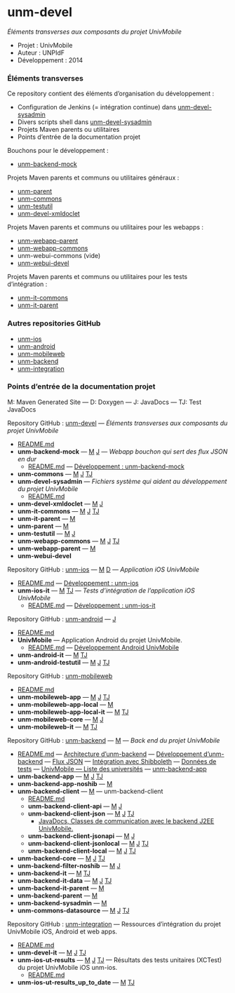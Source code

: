 unm-devel
=========

_Éléments transverses aux composants du projet UnivMobile_

   * Projet : UnivMobile
   * Auteur : UNPIdF
   * Développement : 2014
   
### Éléments transverses

Ce repository contient des éléments d’organisation du développement :

  * Configuration de Jenkins (= intégration continue) dans [unm-devel-sysadmin](https://github.com/univmobile/unm-devel/tree/develop/unm-devel-sysadmin "Projet unm-devel-sysadmin dans GitHub")
  * Divers scripts shell dans [unm-devel-sysadmin](https://github.com/univmobile/unm-devel/tree/develop/unm-devel-sysadmin "Projet unm-devel-sysadmin dans GitHub")
  * Projets Maven parents ou utilitaires 
  * Points d’entrée de la documentation projet
 
Bouchons pour le développement :

  * [unm-backend-mock](https://github.com/univmobile/unm-devel/tree/develop/unm-backend-mock "Projet unm-backend-mock dans GitHub")

Projets Maven parents et communs ou utilitaires généraux :

  * [unm-parent](https://github.com/univmobile/unm-devel/tree/develop/unm-parent "Projet unm-parent dans GitHub")
  * [unm-commons](https://github.com/univmobile/unm-devel/tree/develop/unm-commons "Projet unm-commons dans GitHub")
  * [unm-testutil](https://github.com/univmobile/unm-devel/tree/develop/unm-testutil "Projet unm-testutil dans GitHub")
  * [unm-devel-xmldoclet](https://github.com/univmobile/unm-devel/tree/develop/unm-devel-xmldoclet "Projet unm-devel-xmldoclet dans GitHub")

Projets Maven parents et communs ou utilitaires pour les webapps :

  * [unm-webapp-parent](https://github.com/univmobile/unm-devel/tree/develop/unm-webapp-parent "Projet unm-webapp-parent dans GitHub")
  * [unm-webapp-commons](https://github.com/univmobile/unm-devel/tree/develop/unm-webapp-commons "Projet unm-webapp-commons dans GitHub")
  * unm-webui-commons (vide)
  * [unm-webui-devel](https://github.com/univmobile/unm-devel/tree/develop/unm-webui-devel "Projet unm-webui-devel dans GitHub")

Projets Maven parents et communs ou utilitaires pour les tests d’intégration :

  * [unm-it-commons](https://github.com/univmobile/unm-devel/tree/develop/unm-it-commons "Projet unm-it-commons dans GitHub")
  * [unm-it-parent](https://github.com/univmobile/unm-devel/tree/develop/unm-it-parent "Projet unm-it-parent dans GitHub")

### Autres repositories GitHub

  * [unm-ios](https://github.com/univmobile/unm-ios "Repository GitHub unm-ios")
  * [unm-android](https://github.com/univmobile/unm-android "Repository GitHub unm-android")
  * [unm-mobileweb](https://github.com/univmobile/unm-mobileweb "Repository GitHub unm-mobileweb")
  * [unm-backend](https://github.com/univmobile/unm-backend "Repository GitHub unm-backend")
  * [unm-integration](https://github.com/univmobile/unm-integration "Repository GitHub unm-integration")
  
### Points d’entrée de la documentation projet

M: Maven Generated Site — D: Doxygen — J: JavaDocs — TJ: Test JavaDocs

Repository GitHub : [unm-devel](https://github.com/univmobile/unm-devel "Repository GitHub : unm-devel") — _Éléments transverses aux composants du projet UnivMobile_

  * [README.md](https://github.com/univmobile/unm-devel/blob/develop/README.md "README.md")
  * **unm-backend-mock** —  [M](http://univmobile.vswip.com/nexus/content/sites/pub/unm-backend-mock/0.0.4/ "Maven Generated Site: unm-backend-mock:0.0.4") [J](http://univmobile.vswip.com/nexus/content/sites/pub/unm-backend-mock/0.0.4/apidocs/ "JavaDocs: unm-backend-mock:0.0.4") — _Webapp bouchon qui sert des flux JSON en dur_
    * [README.md](https://github.com/univmobile/unm-devel/blob/develop/unm-backend-mock/README.md "README.md") — [Développement : unm-backend-mock](https://github.com/univmobile/unm-devel/blob/develop/unm-backend-mock//Devel.md "Devel.md")
  * **unm-commons** —  [M](http://univmobile.vswip.com/nexus/content/sites/pub/unm-commons/0.0.4/ "Maven Generated Site: unm-commons:0.0.4") [J](http://univmobile.vswip.com/nexus/content/sites/pub/unm-commons/0.0.4/apidocs/ "JavaDocs: unm-commons:0.0.4") [TJ](http://univmobile.vswip.com/nexus/content/sites/pub/unm-commons/0.0.4/testapidocs/ "Test JavaDocs: unm-commons: 0.0.4")
  * **unm-devel-sysadmin** — _Fichiers système qui aident au développement du projet UnivMobile_
    * [README.md](https://github.com/univmobile/unm-devel/blob/develop/unm-devel-sysadmin/README.md "README.md")
  * **unm-devel-xmldoclet** —  [M](http://univmobile.vswip.com/nexus/content/sites/pub/unm-devel-xmldoclet/0.0.4/ "Maven Generated Site: unm-devel-xmldoclet:0.0.4") [J](http://univmobile.vswip.com/nexus/content/sites/pub/unm-devel-xmldoclet/0.0.4/apidocs/ "JavaDocs: unm-devel-xmldoclet:0.0.4")
  * **unm-it-commons** —  [M](http://univmobile.vswip.com/nexus/content/sites/pub/unm-it-commons/0.0.4/ "Maven Generated Site: unm-it-commons:0.0.4") [J](http://univmobile.vswip.com/nexus/content/sites/pub/unm-it-commons/0.0.4/apidocs/ "JavaDocs: unm-it-commons:0.0.4") [TJ](http://univmobile.vswip.com/nexus/content/sites/pub/unm-it-commons/0.0.4/testapidocs/ "Test JavaDocs: unm-it-commons: 0.0.4")
  * **unm-it-parent** —  [M](http://univmobile.vswip.com/nexus/content/sites/pub/unm-it-parent/0.0.4/ "Maven Generated Site: unm-it-parent:0.0.4")
  * **unm-parent** —  [M](http://univmobile.vswip.com/nexus/content/sites/pub/unm-parent/0.0.4/ "Maven Generated Site: unm-parent:0.0.4")
  * **unm-testutil** —  [M](http://univmobile.vswip.com/nexus/content/sites/pub/unm-testutil/0.0.4/ "Maven Generated Site: unm-testutil:0.0.4") [J](http://univmobile.vswip.com/nexus/content/sites/pub/unm-testutil/0.0.4/apidocs/ "JavaDocs: unm-testutil:0.0.4")
  * **unm-webapp-commons** —  [M](http://univmobile.vswip.com/nexus/content/sites/pub/unm-webapp-commons/0.0.4/ "Maven Generated Site: unm-webapp-commons:0.0.4") [J](http://univmobile.vswip.com/nexus/content/sites/pub/unm-webapp-commons/0.0.4/apidocs/ "JavaDocs: unm-webapp-commons:0.0.4") [TJ](http://univmobile.vswip.com/nexus/content/sites/pub/unm-webapp-commons/0.0.4/testapidocs/ "Test JavaDocs: unm-webapp-commons: 0.0.4")
  * **unm-webapp-parent** —  [M](http://univmobile.vswip.com/nexus/content/sites/pub/unm-webapp-parent/0.0.4/ "Maven Generated Site: unm-webapp-parent:0.0.4")
  * **unm-webui-devel**

Repository GitHub : [unm-ios](https://github.com/univmobile/unm-ios "Repository GitHub : unm-ios") —  [M](http://univmobile.vswip.com/nexus/content/sites/pub/unm-ios/0.0.4/ "Maven Generated Site: unm-ios:0.0.4") [D](http://univmobile.vswip.com/nexus/content/sites/pub/unm-ios/0.0.4/doxygen/html/ "Doxygen: unm-ios:0.0.4") — _Application iOS UnivMobile_

  * [README.md](https://github.com/univmobile/unm-ios/blob/develop/README.md "README.md") — [Développement : unm-ios](https://github.com/univmobile/unm-ios/blob/develop/Devel.md "Devel.md")
  * **unm-ios-it** —  [M](http://univmobile.vswip.com/nexus/content/sites/pub/unm-ios-it/0.0.4/ "Maven Generated Site: unm-ios-it:0.0.4") [TJ](http://univmobile.vswip.com/nexus/content/sites/pub/unm-ios-it/0.0.4/testapidocs/ "Test JavaDocs: unm-ios-it: 0.0.4") — _Tests d’intégration de l’application iOS UnivMobile_
    * [README.md](https://github.com/univmobile/unm-ios/blob/develop/unm-ios-it/README.md "README.md") — [Développement : unm-ios-it](https://github.com/univmobile/unm-ios/blob/develop/unm-ios-it/Devel.md "Devel.md")

Repository GitHub : [unm-android](https://github.com/univmobile/unm-android "Repository GitHub : unm-android") —  [J](http://univmobile.vswip.com/nexus/content/sites/pub/unm-android/0.0.4/ "JavaDocs: unm-android:0.0.4")

  * [README.md](https://github.com/univmobile/unm-android/blob/develop/README.md "README.md")
  * **UnivMobile** — Application Android du projet UnivMobile.
    * [README.md](https://github.com/univmobile/unm-android/blob/develop/UnivMobile/README.md "README.md") — [Développement Android UnivMobile](https://github.com/univmobile/unm-android/blob/develop/UnivMobile/Devel.md "Devel.md")
  * **unm-android-it** —  [M](http://univmobile.vswip.com/nexus/content/sites/pub/unm-android-it/0.0.4/ "Maven Generated Site: unm-android-it:0.0.4") [TJ](http://univmobile.vswip.com/nexus/content/sites/pub/unm-android-it/0.0.4/testapidocs/ "Test JavaDocs: unm-android-it: 0.0.4")
  * **unm-android-testutil** —  [M](http://univmobile.vswip.com/nexus/content/sites/pub/unm-android-testutil/0.0.4/ "Maven Generated Site: unm-android-testutil:0.0.4") [J](http://univmobile.vswip.com/nexus/content/sites/pub/unm-android-testutil/0.0.4/apidocs/ "JavaDocs: unm-android-testutil:0.0.4") [TJ](http://univmobile.vswip.com/nexus/content/sites/pub/unm-android-testutil/0.0.4/testapidocs/ "Test JavaDocs: unm-android-testutil: 0.0.4")

Repository GitHub : [unm-mobileweb](https://github.com/univmobile/unm-mobileweb "Repository GitHub : unm-mobileweb")

  * [README.md](https://github.com/univmobile/unm-mobileweb/blob/develop/README.md "README.md")
  * **unm-mobileweb-app** —  [M](http://univmobile.vswip.com/nexus/content/sites/pub/unm-mobileweb-app/0.0.4/ "Maven Generated Site: unm-mobileweb-app:0.0.4") [J](http://univmobile.vswip.com/nexus/content/sites/pub/unm-mobileweb-app/0.0.4/apidocs/ "JavaDocs: unm-mobileweb-app:0.0.4") [TJ](http://univmobile.vswip.com/nexus/content/sites/pub/unm-mobileweb-app/0.0.4/testapidocs/ "Test JavaDocs: unm-mobileweb-app: 0.0.4")
  * **unm-mobileweb-app-local** —  [M](http://univmobile.vswip.com/nexus/content/sites/pub/unm-mobileweb-app-local/0.0.4/ "Maven Generated Site: unm-mobileweb-app-local:0.0.4")
  * **unm-mobileweb-app-local-it** —  [M](http://univmobile.vswip.com/nexus/content/sites/pub/unm-mobileweb-app-local-it/0.0.4/ "Maven Generated Site: unm-mobileweb-app-local-it:0.0.4") [TJ](http://univmobile.vswip.com/nexus/content/sites/pub/unm-mobileweb-app-local-it/0.0.4/testapidocs/ "Test JavaDocs: unm-mobileweb-app-local-it: 0.0.4")
  * **unm-mobileweb-core** —  [M](http://univmobile.vswip.com/nexus/content/sites/pub/unm-mobileweb-core/0.0.4/ "Maven Generated Site: unm-mobileweb-core:0.0.4") [J](http://univmobile.vswip.com/nexus/content/sites/pub/unm-mobileweb-core/0.0.4/apidocs/ "JavaDocs: unm-mobileweb-core:0.0.4")
  * **unm-mobileweb-it** —  [M](http://univmobile.vswip.com/nexus/content/sites/pub/unm-mobileweb-it/0.0.4/ "Maven Generated Site: unm-mobileweb-it:0.0.4") [TJ](http://univmobile.vswip.com/nexus/content/sites/pub/unm-mobileweb-it/0.0.4/testapidocs/ "Test JavaDocs: unm-mobileweb-it: 0.0.4")

Repository GitHub : [unm-backend](https://github.com/univmobile/unm-backend "Repository GitHub : unm-backend") —  [M](http://univmobile.vswip.com/nexus/content/sites/pub/unm-backend/0.0.4/ "Maven Generated Site: unm-backend:0.0.4") — _Back end du projet UnivMobile_

  * [README.md](https://github.com/univmobile/unm-backend/blob/develop/README.md "README.md") — [Architecture d’unm-backend](https://github.com/univmobile/unm-backend/blob/develop/Arch.md "Arch.md") — [Développement d’unm-backend](https://github.com/univmobile/unm-backend/blob/develop/Devel.md "Devel.md") — [Flux JSON](https://github.com/univmobile/unm-backend/blob/develop/JSON.md "JSON.md") — [Intégration avec Shibboleth](https://github.com/univmobile/unm-backend/blob/develop/Shibboleth.md "Shibboleth.md") — [Données de tests](https://github.com/univmobile/unm-backend/blob/develop/Tests.md "Tests.md") — [UnivMobile — Liste des universités](https://github.com/univmobile/unm-backend/blob/develop/Universities.md "Universities.md") — [unm-backend-app](https://github.com/univmobile/unm-backend/blob/develop/unm-backend-app.md "unm-backend-app.md")
  * **unm-backend-app** —  [M](http://univmobile.vswip.com/nexus/content/sites/pub/unm-backend-app/0.0.4/ "Maven Generated Site: unm-backend-app:0.0.4") [J](http://univmobile.vswip.com/nexus/content/sites/pub/unm-backend-app/0.0.4/apidocs/ "JavaDocs: unm-backend-app:0.0.4") [TJ](http://univmobile.vswip.com/nexus/content/sites/pub/unm-backend-app/0.0.4/testapidocs/ "Test JavaDocs: unm-backend-app: 0.0.4")
  * **unm-backend-app-noshib** —  [M](http://univmobile.vswip.com/nexus/content/sites/pub/unm-backend-app-noshib/0.0.4/ "Maven Generated Site: unm-backend-app-noshib:0.0.4")
  * **unm-backend-client** —  [M](http://univmobile.vswip.com/nexus/content/sites/pub/unm-backend-client/0.0.4/ "Maven Generated Site: unm-backend-client:0.0.4") — unm-backend-client
    * [README.md](https://github.com/univmobile/unm-backend/blob/develop/unm-backend-client/README.md "README.md")
    * **unm-backend-client-api** —  [M](http://univmobile.vswip.com/nexus/content/sites/pub/unm-backend-client-api/0.0.4/ "Maven Generated Site: unm-backend-client-api:0.0.4") [J](http://univmobile.vswip.com/nexus/content/sites/pub/unm-backend-client-api/0.0.4/apidocs/ "JavaDocs: unm-backend-client-api:0.0.4")
    * **unm-backend-client-json** —  [M](http://univmobile.vswip.com/nexus/content/sites/pub/unm-backend-client-json/0.0.4/ "Maven Generated Site: unm-backend-client-json:0.0.4") [J](http://univmobile.vswip.com/nexus/content/sites/pub/unm-backend-client-json/0.0.4/apidocs/ "JavaDocs: unm-backend-client-json:0.0.4") [TJ](http://univmobile.vswip.com/nexus/content/sites/pub/unm-backend-client-json/0.0.4/testapidocs/ "Test JavaDocs: unm-backend-client-json: 0.0.4")
      * [JavaDocs, Classes de communication avec le backend J2EE UnivMobile.](http://univmobile.vswip.com/nexus/content/sites/pub/unm-backend-client-json/0.0.4/apidocs/)
    * **unm-backend-client-jsonapi** —  [M](http://univmobile.vswip.com/nexus/content/sites/pub/unm-backend-client-jsonapi/0.0.4/ "Maven Generated Site: unm-backend-client-jsonapi:0.0.4") [J](http://univmobile.vswip.com/nexus/content/sites/pub/unm-backend-client-jsonapi/0.0.4/apidocs/ "JavaDocs: unm-backend-client-jsonapi:0.0.4")
    * **unm-backend-client-jsonlocal** —  [M](http://univmobile.vswip.com/nexus/content/sites/pub/unm-backend-client-jsonlocal/0.0.4/ "Maven Generated Site: unm-backend-client-jsonlocal:0.0.4") [J](http://univmobile.vswip.com/nexus/content/sites/pub/unm-backend-client-jsonlocal/0.0.4/apidocs/ "JavaDocs: unm-backend-client-jsonlocal:0.0.4") [TJ](http://univmobile.vswip.com/nexus/content/sites/pub/unm-backend-client-jsonlocal/0.0.4/testapidocs/ "Test JavaDocs: unm-backend-client-jsonlocal: 0.0.4")
    * **unm-backend-client-local** —  [M](http://univmobile.vswip.com/nexus/content/sites/pub/unm-backend-client-local/0.0.4/ "Maven Generated Site: unm-backend-client-local:0.0.4") [J](http://univmobile.vswip.com/nexus/content/sites/pub/unm-backend-client-local/0.0.4/apidocs/ "JavaDocs: unm-backend-client-local:0.0.4") [TJ](http://univmobile.vswip.com/nexus/content/sites/pub/unm-backend-client-local/0.0.4/testapidocs/ "Test JavaDocs: unm-backend-client-local: 0.0.4")
  * **unm-backend-core** —  [M](http://univmobile.vswip.com/nexus/content/sites/pub/unm-backend-core/0.0.4/ "Maven Generated Site: unm-backend-core:0.0.4") [J](http://univmobile.vswip.com/nexus/content/sites/pub/unm-backend-core/0.0.4/apidocs/ "JavaDocs: unm-backend-core:0.0.4") [TJ](http://univmobile.vswip.com/nexus/content/sites/pub/unm-backend-core/0.0.4/testapidocs/ "Test JavaDocs: unm-backend-core: 0.0.4")
  * **unm-backend-filter-noshib** —  [M](http://univmobile.vswip.com/nexus/content/sites/pub/unm-backend-filter-noshib/0.0.4/ "Maven Generated Site: unm-backend-filter-noshib:0.0.4") [J](http://univmobile.vswip.com/nexus/content/sites/pub/unm-backend-filter-noshib/0.0.4/apidocs/ "JavaDocs: unm-backend-filter-noshib:0.0.4")
  * **unm-backend-it** —  [M](http://univmobile.vswip.com/nexus/content/sites/pub/unm-backend-it/0.0.4/ "Maven Generated Site: unm-backend-it:0.0.4") [TJ](http://univmobile.vswip.com/nexus/content/sites/pub/unm-backend-it/0.0.4/testapidocs/ "Test JavaDocs: unm-backend-it: 0.0.4")
  * **unm-backend-it-data** —  [M](http://univmobile.vswip.com/nexus/content/sites/pub/unm-backend-it-data/0.0.4/ "Maven Generated Site: unm-backend-it-data:0.0.4") [J](http://univmobile.vswip.com/nexus/content/sites/pub/unm-backend-it-data/0.0.4/apidocs/ "JavaDocs: unm-backend-it-data:0.0.4") [TJ](http://univmobile.vswip.com/nexus/content/sites/pub/unm-backend-it-data/0.0.4/testapidocs/ "Test JavaDocs: unm-backend-it-data: 0.0.4")
  * **unm-backend-it-parent** —  [M](http://univmobile.vswip.com/nexus/content/sites/pub/unm-backend-it-parent/0.0.4/ "Maven Generated Site: unm-backend-it-parent:0.0.4")
  * **unm-backend-parent** —  [M](http://univmobile.vswip.com/nexus/content/sites/pub/unm-backend-parent/0.0.4/ "Maven Generated Site: unm-backend-parent:0.0.4")
  * **unm-backend-sysadmin** —  [M](http://univmobile.vswip.com/nexus/content/sites/pub/unm-backend-sysadmin/0.0.4/ "Maven Generated Site: unm-backend-sysadmin:0.0.4")
  * **unm-commons-datasource** —  [M](http://univmobile.vswip.com/nexus/content/sites/pub/unm-commons-datasource/0.0.4/ "Maven Generated Site: unm-commons-datasource:0.0.4") [J](http://univmobile.vswip.com/nexus/content/sites/pub/unm-commons-datasource/0.0.4/apidocs/ "JavaDocs: unm-commons-datasource:0.0.4") [TJ](http://univmobile.vswip.com/nexus/content/sites/pub/unm-commons-datasource/0.0.4/testapidocs/ "Test JavaDocs: unm-commons-datasource: 0.0.4")

Repository GitHub : [unm-integration](https://github.com/univmobile/unm-integration "Repository GitHub : unm-integration") — Ressources d’intégration du projet UnivMobile iOS, Android et web apps.

  * [README.md](https://github.com/univmobile/unm-integration/blob/develop/README.md "README.md")
  * **unm-devel-it** —  [M](http://univmobile.vswip.com/nexus/content/sites/pub/unm-devel-it/0.0.4/ "Maven Generated Site: unm-devel-it:0.0.4") [J](http://univmobile.vswip.com/nexus/content/sites/pub/unm-devel-it/0.0.4/apidocs/ "JavaDocs: unm-devel-it:0.0.4") [TJ](http://univmobile.vswip.com/nexus/content/sites/pub/unm-devel-it/0.0.4/testapidocs/ "Test JavaDocs: unm-devel-it: 0.0.4")
  * **unm-ios-ut-results** —  [M](http://univmobile.vswip.com/nexus/content/sites/pub/unm-ios-ut-results/0.0.4/ "Maven Generated Site: unm-ios-ut-results:0.0.4") [J](http://univmobile.vswip.com/nexus/content/sites/pub/unm-ios-ut-results/0.0.4/apidocs/ "JavaDocs: unm-ios-ut-results:0.0.4") [TJ](http://univmobile.vswip.com/nexus/content/sites/pub/unm-ios-ut-results/0.0.4/testapidocs/ "Test JavaDocs: unm-ios-ut-results: 0.0.4") — Résultats des tests unitaires (XCTest) du projet UnivMobile iOS unm-ios.
    * [README.md](https://github.com/univmobile/unm-integration/blob/develop/unm-ios-ut-results/README.md "README.md")
  * **unm-ios-ut-results_up_to_date** —  [M](http://univmobile.vswip.com/nexus/content/sites/pub/unm-ios-ut-results_up_to_date/0.0.4/ "Maven Generated Site: unm-ios-ut-results_up_to_date:0.0.4") [TJ](http://univmobile.vswip.com/nexus/content/sites/pub/unm-ios-ut-results_up_to_date/0.0.4/testapidocs/ "Test JavaDocs: unm-ios-ut-results_up_to_date: 0.0.4")
